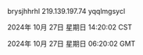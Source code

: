 brysjhhrhl 219.139.197.74 yqqlmgsycl

2024年 10月 27日 星期日 14:20:02 CST

2024年 10月 27日 星期日 06:20:02 GMT
